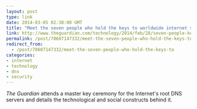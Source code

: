 ```yaml
---
layout: post
type: link
date: 2014-03-05 02:30:00 GMT
title: "Meet the seven people who hold the keys to worldwide internet security"
link: http://www.theguardian.com/technology/2014/feb/28/seven-people-keys-worldwide-internet-security-web
permalink: /post/78607147332/meet-the-seven-people-who-hold-the-keys-to
redirect_from: 
  - /post/78607147332/meet-the-seven-people-who-hold-the-keys-to
categories:
- internet
- technology
- dns
- security
---
```

<p><i>The Guardian</i> attends a master key ceremony for the Internet's root DNS servers and details the technological and social constructs behind it.</p>